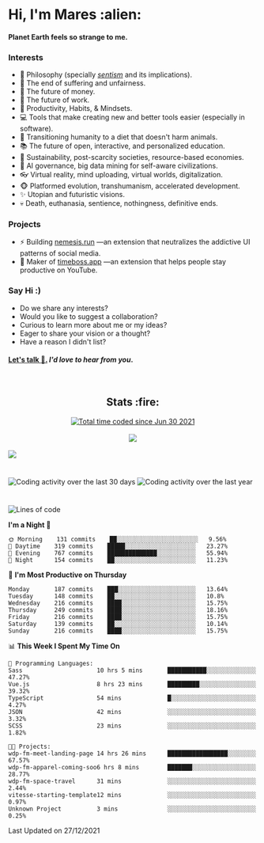 <h1>Hi, I'm Mares :alien:</h1>

#### Planet Earth feels so strange to me.

### **Interests**

- 🌊 Philosophy (specially [_sentism_][sentismmedium] and its implications).
- 🎯 The end of suffering and unfairness.
- 💸 The future of money.
- 💼 The future of work.
- 🧠 Productivity, Habits, & Mindsets.
- 💻 Tools that make creating new and better tools easier (especially in software).
- 🥗 Transitioning humanity to a diet that doesn't harm animals.
- 📚 The future of open, interactive, and personalized education.
- 🌱 Sustainability, post-scarcity societies, resource-based economies.
- 🤖 AI governance, big data mining for self-aware civilizations.
- 👓 Virtual reality, mind uploading, virtual worlds, digitalization.
- 🐵 Platformed evolution, transhumanism, accelerated development.
- ✨ Utopian and futuristic visions.
- 💀 Death, euthanasia, sentience, nothingness, definitive ends.


### **Projects**

- ⚡ Building [nemesis.run](https://nemesis.run) —an extension that neutralizes the addictive UI patterns of social media.
- 💎 Maker of [timeboss.app](https://timeboss.app) —an extension that helps people stay productive on YouTube.


### **Say Hi :)**

- Do we share any interests?
- Would you like to suggest a collaboration?
- Curious to learn more about me or my ideas?
- Eager to share your vision or a thought?
- Have a reason I didn't list?

#### [Let's talk :wave:.](mailto:mareszhar@gmail.com) _I'd love to hear from you_.

[sentismmedium]: https://medium.com/@mareszhar/born-a-prisoner-a-reflection-about-life-its-struggles-and-a-plan-to-escape-d8566ce9b026

<br>

<h2 align="center">Stats :fire:</h2>

<div align="center">
  <a href="https://wakatime.com/@cfdc0e0d-4860-4b62-9ff0-cb659185525e">
    <img src="https://wakatime.com/badge/user/cfdc0e0d-4860-4b62-9ff0-cb659185525e.svg" alt="Total time coded since Jun 30 2021" />
  </a>
</div>

<br>

<div align="center">
  <img src="https://github-readme-streak-stats.herokuapp.com?user=mareszhar&theme=black-ice&hide_border=true&stroke=FFFFFF15&ring=DF8FFE&fire=DF8FFE&currStreakLabel=DF8FFE&background=1A232A&currStreakNum=86FFAB&dates=B1AAB3FF">
</div>

<!-- Add or remove this: &dates=B1AAB3FF at the end of the streak stats URL if they get bugged and aren't updating -->

<br>

<img src="https://activity-graph.herokuapp.com/graph?username=mareszhar&theme=nord&bg_color=00000000&color=979797&line=DF8FFE&point=00000000&area=true&hide_border=true">

<br>

<h1></h1>

<img src="https://wakatime.com/share/@mares/5df0ff02-9c79-41b4-b540-51dc9c65a57b.svg" alt="Coding activity over the last 30 days" />
<img src="https://wakatime.com/share/@mares/ea89ba71-f374-40af-930c-e0655909fe37.svg" alt="Coding activity over the last year" />

<h1></h1>

<!--START_SECTION:waka-->
![Lines of code](https://img.shields.io/badge/From%20Hello%20World%20I%27ve%20Written-124%20Thousand%20lines%20of%20code-blue)

**I'm a Night 🦉** 

```text
🌞 Morning    131 commits    ██░░░░░░░░░░░░░░░░░░░░░░░   9.56% 
🌆 Daytime    319 commits    █████░░░░░░░░░░░░░░░░░░░░   23.27% 
🌃 Evening    767 commits    ██████████████░░░░░░░░░░░   55.94% 
🌙 Night      154 commits    ██░░░░░░░░░░░░░░░░░░░░░░░   11.23%

```
📅 **I'm Most Productive on Thursday** 

```text
Monday       187 commits    ███░░░░░░░░░░░░░░░░░░░░░░   13.64% 
Tuesday      148 commits    ██░░░░░░░░░░░░░░░░░░░░░░░   10.8% 
Wednesday    216 commits    ████░░░░░░░░░░░░░░░░░░░░░   15.75% 
Thursday     249 commits    ████░░░░░░░░░░░░░░░░░░░░░   18.16% 
Friday       216 commits    ████░░░░░░░░░░░░░░░░░░░░░   15.75% 
Saturday     139 commits    ██░░░░░░░░░░░░░░░░░░░░░░░   10.14% 
Sunday       216 commits    ████░░░░░░░░░░░░░░░░░░░░░   15.75%

```


📊 **This Week I Spent My Time On** 

```text
💬 Programming Languages: 
Sass                     10 hrs 5 mins       ███████████░░░░░░░░░░░░░░   47.27% 
Vue.js                   8 hrs 23 mins       █████████░░░░░░░░░░░░░░░░   39.32% 
TypeScript               54 mins             █░░░░░░░░░░░░░░░░░░░░░░░░   4.27% 
JSON                     42 mins             ░░░░░░░░░░░░░░░░░░░░░░░░░   3.32% 
SCSS                     23 mins             ░░░░░░░░░░░░░░░░░░░░░░░░░   1.82%

🐱‍💻 Projects: 
wdp-fm-meet-landing-page 14 hrs 26 mins      █████████████████░░░░░░░░   67.57% 
wdp-fm-apparel-coming-soo6 hrs 8 mins        ███████░░░░░░░░░░░░░░░░░░   28.77% 
wdp-fm-space-travel      31 mins             ░░░░░░░░░░░░░░░░░░░░░░░░░   2.44% 
vitesse-starting-template12 mins             ░░░░░░░░░░░░░░░░░░░░░░░░░   0.97% 
Unknown Project          3 mins              ░░░░░░░░░░░░░░░░░░░░░░░░░   0.25%

```


 Last Updated on 27/12/2021
<!--END_SECTION:waka-->
